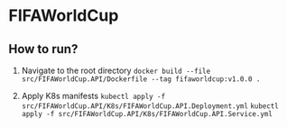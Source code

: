 # FIFAWorldCup

## How to run?

1. Navigate to the root directory
`docker build --file src/FIFAWorldCup.API/Dockerfile --tag fifaworldcup:v1.0.0 .`

2. Apply K8s manifests
`kubectl apply -f src/FIFAWorldCup.API/K8s/FIFAWorldCup.API.Deployment.yml`
`kubectl apply -f src/FIFAWorldCup.API/K8s/FIFAWorldCup.API.Service.yml`
